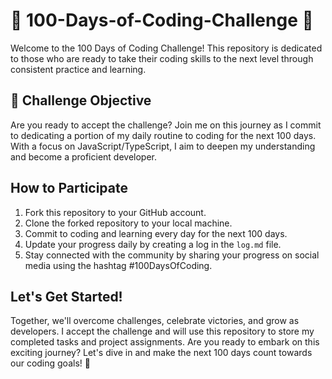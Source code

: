 # 🚀 100-Days-of-Coding-Challenge 🚀

Welcome to the 100 Days of Coding Challenge! This repository is dedicated to those who are ready to take their coding skills to the next level through consistent practice and learning.

## 🎯 Challenge Objective

Are you ready to accept the challenge? Join me on this journey as I commit to dedicating a portion of my daily routine to coding for the next 100 days. With a focus on JavaScript/TypeScript, I aim to deepen my understanding and become a proficient developer.

## How to Participate

1. Fork this repository to your GitHub account.
2. Clone the forked repository to your local machine.
3. Commit to coding and learning every day for the next 100 days.
4. Update your progress daily by creating a log in the `log.md` file.
5. Stay connected with the community by sharing your progress on social media using the hashtag #100DaysOfCoding.

## Let's Get Started!

Together, we'll overcome challenges, celebrate victories, and grow as developers. I accept the challenge and will use this repository to store my completed tasks and project assignments. Are you ready to embark on this exciting journey? Let's dive in and make the next 100 days count towards our coding goals! 🌟
